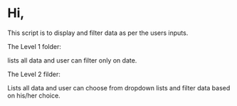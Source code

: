 # Hi,

This script is to display and filter data as per the users inputs.

The Level 1 folder:

lists all data and user can filter only on date.

The Level 2 filder:

Lists all data and user can choose from dropdown lists and filter data based on his/her choice.
